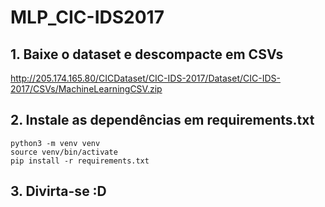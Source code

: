 # MLP_CIC-IDS2017

## 1. Baixe o dataset e descompacte em CSVs

http://205.174.165.80/CICDataset/CIC-IDS-2017/Dataset/CIC-IDS-2017/CSVs/MachineLearningCSV.zip

## 2. Instale as dependências em requirements.txt

``` 
python3 -m venv venv
source venv/bin/activate
pip install -r requirements.txt
```

## 3. Divirta-se :D
